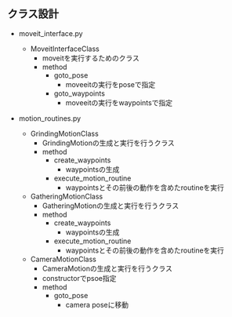 ## クラス設計
- moveit_interface.py
  - MoveitInterfaceClass
    - moveitを実行するためのクラス
    - method
      - goto_pose
        - moveeitの実行をposeで指定
      - goto_waypoints
        - moveeitの実行をwaypointsで指定

- motion_routines.py
  - GrindingMotionClass
    - GrindingMotionの生成と実行を行うクラス
    - method
      - create_waypoints
        - waypointsの生成
      - execute_motion_routine
        - waypointsとその前後の動作を含めたroutineを実行
  - GatheringMotionClass
    - GatheringMotionの生成と実行を行うクラス
    - method
      - create_waypoints
        - waypointsの生成
      - execute_motion_routine
        - waypointsとその前後の動作を含めたroutineを実行
  - CameraMotionClass
    - CameraMotionの生成と実行を行うクラス
    - constructorでpsoe指定
    - method
      - goto_pose
        - camera poseに移動
      

